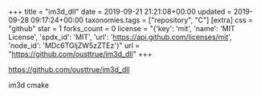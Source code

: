 +++
title = "im3d_dll"
date = 2019-09-21 21:21:08+00:00
updated = 2019-09-28 09:17:24+00:00
taxonomies.tags = ["repository", "C"]
[extra]
css = "github"
star = 1
forks_count = 0
license = "{'key': 'mit', 'name': 'MIT License', 'spdx_id': 'MIT', 'url': 'https://api.github.com/licenses/mit', 'node_id': 'MDc6TGljZW5zZTEz'}"
url = "https://github.com/ousttrue/im3d_dll"
+++

<https://github.com/ousttrue/im3d_dll>

im3d cmake
